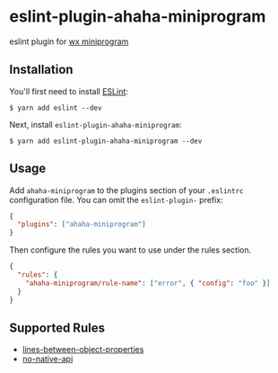 # eslint-plugin-ahaha-miniprogram

eslint plugin for [wx miniprogram](https://developers.weixin.qq.com/miniprogram/dev/framework/)

## Installation

You'll first need to install [ESLint](http://eslint.org):

```
$ yarn add eslint --dev
```

Next, install `eslint-plugin-ahaha-miniprogram`:

```
$ yarn add eslint-plugin-ahaha-miniprogram --dev
```

## Usage

Add `ahaha-miniprogram` to the plugins section of your `.eslintrc` configuration file. You can omit the `eslint-plugin-` prefix:

```json
{
  "plugins": ["ahaha-miniprogram"]
}
```

Then configure the rules you want to use under the rules section.

```json
{
  "rules": {
    "ahaha-miniprogram/rule-name": ["error", { "config": "foo" }]
  }
}
```

## Supported Rules

- [lines-between-object-properties](./docs/rules/lines-between-object-properties.md)
- [no-native-api](./docs/rules/no-native-api.md)
